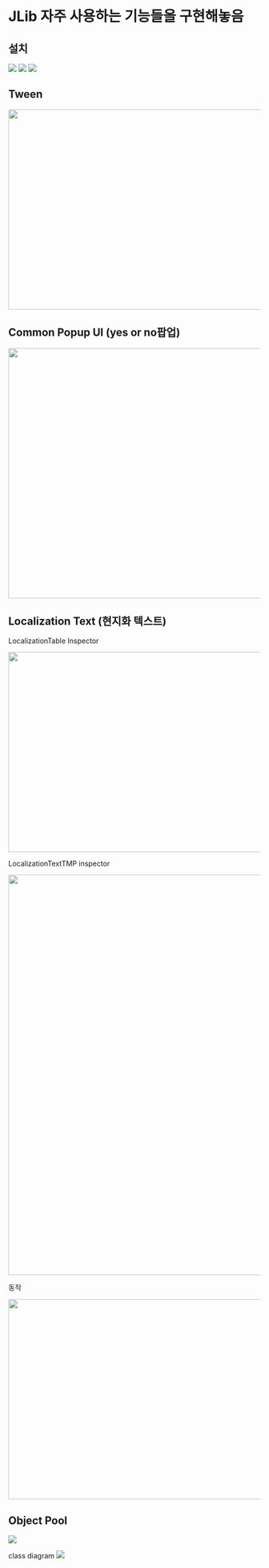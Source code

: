 # JLib 자주 사용하는 기능들을 구현해놓음
## 설치
<img src="https://github.com/jjr2930/JLib/blob/master/Documentation~/how%20to%20install%20step1.png"/>
<img src="https://github.com/jjr2930/JLib/blob/master/Documentation~/how%20to%20install%20step2.png"/>
<img src="https://github.com/jjr2930/JLib/blob/master/Documentation~/how%20to%20install%20step3.png"/>

## Tween
<img width=600 height=400 src = "https://github.com/jjr2930/JLib/blob/master/Documentation~/Tween.gif?raw=true"/>

## Common Popup UI (yes or no팝업)

<img width=600 height=500 src = "https://github.com/jjr2930/JLib/blob/master/Documentation~/CommonPopupUI.png?raw=true"/>

## Localization Text (현지화 텍스트)
LocalizationTable Inspector<p>
<img width=600 height=400 src="https://github.com/jjr2930/JLib/blob/master/Documentation~/LocalizationTextTableInspector.png?raw=true"/>

LocalizationTextTMP inspector<p>
<img width=600 height=800 src ="https://github.com/jjr2930/JLib/blob/master/Documentation~/LocalizationTextTMP%20Inspector.png?raw=true"/>

동작<p>
<img width=600 height=400 src = "https://github.com/jjr2930/JLib/blob/master/Documentation~/LocalizationTable.gif?raw=true"/>

## Object Pool

<img src = "https://github.com/jjr2930/JLib/blob/master/Documentation~/Object%20Pool.gif?raw=true"/>

class diagram
<img src = "https://github.com/jjr2930/JLib/blob/master/Documentation~/ObjectPool%20%ED%81%B4%EB%9E%98%EC%8A%A4%20%EB%8B%A4%EC%9D%B4%EC%96%B4%EA%B7%B8%EB%9E%A8.png?raw=true"/>
